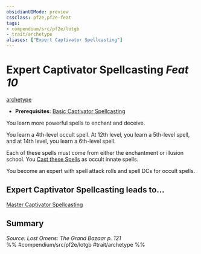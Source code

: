 ```yaml
---
obsidianUIMode: preview
cssclass: pf2e,pf2e-feat
tags:
- compendium/src/pf2e/lotgb
- trait/archetype
aliases: ["Expert Captivator Spellcasting"]
---
```

# Expert Captivator Spellcasting  *Feat 10*  
[archetype](rules/traits/archetype.md)  

- **Prerequisites**: [Basic Captivator Spellcasting](compendium/feats/basic-captivator-spellcasting-lotgb.md)

You learn more powerful spells to enchant and deceive.

You learn a 4th-level occult spell. At 12th level, you learn a 5th-level spell, and at 14th level, you learn a 6th-level spell.

Each of these spells must come from either the enchantment or illusion school. You [Cast these Spells](rules/actions/cast-a-spell.md) as occult innate spells.

You become an expert with spell attack rolls and spell DCs for occult spells.

## Expert Captivator Spellcasting leads to...

[Master Captivator Spellcasting](compendium/feats/master-captivator-spellcasting-lotgb.md)

## Summary

*Source: Lost Omens: The Grand Bazaar p. 121*  
%% #compendium/src/pf2e/lotgb #trait/archetype %%